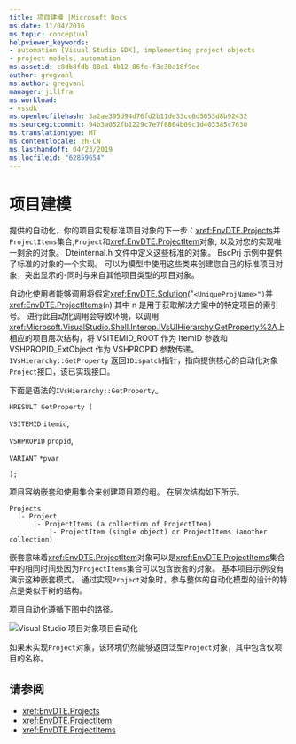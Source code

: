 ```yaml
---
title: 项目建模 |Microsoft Docs
ms.date: 11/04/2016
ms.topic: conceptual
helpviewer_keywords:
- automation [Visual Studio SDK], implementing project objects
- project models, automation
ms.assetid: c8db8fdb-88c1-4b12-86fe-f3c30a18f9ee
author: gregvanl
ms.author: gregvanl
manager: jillfra
ms.workload:
- vssdk
ms.openlocfilehash: 3a2ae395d94d76fd2b11de33cc6d5053d8b92432
ms.sourcegitcommit: 94b3a052fb1229c7e7f8804b09c1d403385c7630
ms.translationtype: MT
ms.contentlocale: zh-CN
ms.lasthandoff: 04/23/2019
ms.locfileid: "62859654"
---
```

# <a name="project-modeling"></a>项目建模
提供的自动化，你的项目实现标准项目对象的下一步：<xref:EnvDTE.Projects>并`ProjectItems`集合;`Project`和<xref:EnvDTE.ProjectItem>对象; 以及对您的实现唯一剩余的对象。 Dteinternal.h 文件中定义这些标准的对象。 BscPrj 示例中提供了标准的对象的一个实现。 可以为模型中使用这些类来创建您自己的标准项目对象，突出显示的-同时与来自其他项目类型的项目对象。

 自动化使用者能够调用将假定<xref:EnvDTE.Solution>("`<UniqueProjName>")`并<xref:EnvDTE.ProjectItems>(`n`) 其中 n 是用于获取解决方案中的特定项目的索引号。 进行此自动化调用会导致环境，以调用<xref:Microsoft.VisualStudio.Shell.Interop.IVsUIHierarchy.GetProperty%2A>上相应的项目层次结构，将 VSITEMID_ROOT 作为 ItemID 参数和 VSHPROPID_ExtObject 作为 VSHPROPID 参数传递。 `IVsHierarchy::GetProperty` 返回`IDispatch`指针，指向提供核心的自动化对象`Project`接口，该已实现接口。

 下面是语法的`IVsHierarchy::GetProperty`。

 `HRESULT GetProperty (`

 `VSITEMID` `itemid`,

 `VSHPROPID` `propid`,

 `VARIANT` `*pvar`

 `);`

 项目容纳嵌套和使用集合来创建项目项的组。 在层次结构如下所示。

```
Projects
  |- Project
      |- ProjectItems (a collection of ProjectItem)
          |- ProjectItem (single object) or ProjectItems (another collection)
```

 嵌套意味着<xref:EnvDTE.ProjectItem>对象可以是<xref:EnvDTE.ProjectItems>集合中的相同时间处因为`ProjectItems`集合可以包含嵌套的对象。 基本项目示例没有演示这种嵌套模式。 通过实现`Project`对象时，参与整体的自动化模型的设计的特点是类似于树的结构。

 项目自动化遵循下图中的路径。

 ![Visual Studio 项目对象](../../extensibility/internals/media/projectobjects.gif "ProjectObjects")项目自动化

 如果未实现`Project`对象，该环境仍然能够返回泛型`Project`对象，其中包含仅项目的名称。

## <a name="see-also"></a>请参阅
- <xref:EnvDTE.Projects>
- <xref:EnvDTE.ProjectItem>
- <xref:EnvDTE.ProjectItems>